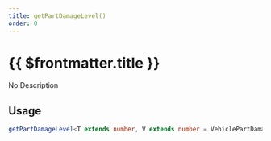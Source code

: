 ```yaml
---
title: getPartDamageLevel()
order: 0
---
```


# {{ $frontmatter.title }}

No Description

## Usage

```ts
getPartDamageLevel<T extends number, V extends number = VehiclePartDamage>(partId: T): V;
```
